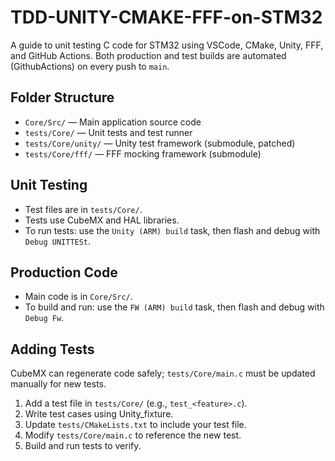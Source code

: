 # TDD-UNITY-CMAKE-FFF-on-STM32

A guide to unit testing C code for STM32 using VSCode, CMake, Unity, FFF, and GitHub Actions. Both production and test builds are automated (GithubActions) on every push to `main`.

## Folder Structure
- `Core/Src/` — Main application source code
- `tests/Core/` — Unit tests and test runner
- `tests/Core/unity/` — Unity test framework (submodule, patched)
- `tests/Core/fff/` — FFF mocking framework (submodule)

## Unit Testing
- Test files are in `tests/Core/`.
- Tests use CubeMX and HAL libraries.
- To run tests: use the `Unity (ARM) build` task, then flash and debug with `Debug UNITTESt`.

## Production Code
- Main code is in `Core/Src/`.
- To build and run: use the `FW (ARM) build` task, then flash and debug with `Debug Fw`.

## Adding Tests
CubeMX can regenerate code safely; `tests/Core/main.c` must be updated manually for new tests.
1. Add a test file in `tests/Core/` (e.g., `test_<feature>.c`).
2. Write test cases using Unity_fixture.
3. Update `tests/CMakeLists.txt` to include your test file.
4. Modify `tests/Core/main.c` to reference the new test.
5. Build and run tests to verify.

